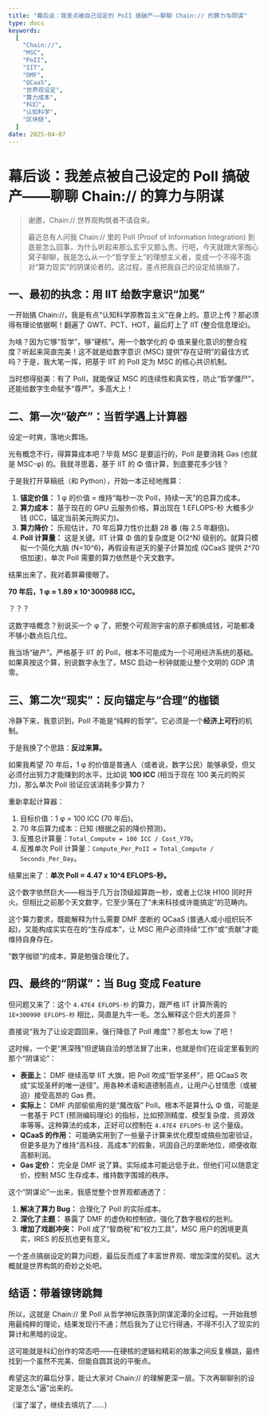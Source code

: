 ```yaml
---
title: "幕后谈：我差点被自己设定的 PoII 搞破产——聊聊 Chain:// 的算力与阴谋"
type: docs
keywords:
  [
    "Chain://",
    "MSC",
    "PoII",
    "IIT",
    "DMF",
    "QCaaS",
    "世界观设定",
    "算力成本",
    "科幻",
    "认知科学",
    "区块链",
  ]
date: 2025-04-07
---
```


# 幕后谈：我差点被自己设定的 PoII 搞破产——聊聊 Chain:// 的算力与阴谋

> 谢邀，Chain:// 世界观构筑者不请自来。
>
> 最近总有人问我 Chain:// 里的 PoII (Proof of Information Integration) 到底是怎么回事，为什么听起来那么玄乎又那么贵。行吧，今天就跟大家掏心窝子聊聊，我是怎么从一个“哲学至上”的理想主义者，变成一个不得不面对“算力现实”的阴谋论者的。这过程，差点把我自己的设定给搞崩了。

## 一、最初的执念：用 IIT 给数字意识“加冕”

一开始搞 Chain://，我是有点“认知科学原教旨主义”在身上的。意识上传？那必须得有理论依据啊！翻遍了 GWT、PCT、HOT，最后盯上了 IIT (整合信息理论)。

为啥？因为它够“哲学”，够“硬核”。用一个数学化的 Φ 值来量化意识的整合程度？听起来简直完美！这不就是给数字意识 (MSC) 提供“存在证明”的最佳方式吗？于是，我大笔一挥，把基于 IIT 的 PoII 定为 MSC 的核心共识机制。

当时想得挺美：有了 PoII，就能保证 MSC 的连续性和真实性，防止“哲学僵尸”，还能给数字生命赋予“尊严”。多高大上！

## 二、第一次“破产”：当哲学遇上计算器

设定一时爽，落地火葬场。

光有概念不行，得算算成本吧？毕竟 MSC 是要运行的，PoII 是要消耗 Gas (也就是 MSC-φ) 的。我就寻思着，基于 IIT 的 Φ 值计算，到底要花多少钱？

于是我打开草稿纸（和 Python），开始一本正经地推算：

1. **锚定价值：** 1 φ 的价值 = 维持“每秒一次 PoII，持续一天”的总算力成本。
2. **算力成本：** 基于现在的 GPU 云服务价格，算出现在 1 EFLOPS-秒 大概多少钱 (ICC，锚定当前美元购买力)。
3. **算力降价：** 乐观估计，70 年后算力性价比翻 28 番 (每 2.5 年翻倍)。
4. **PoII 计算量：** 这是关键。IIT 计算 Φ 值的复杂度是 O(2^N) 级别的。就算只模拟一个简化大脑 (N=10^6)，再假设有逆天的量子计算加成 (QCaaS 提供 2^70 倍加速)，单次 PoII 需要的算力依然是个天文数字。

结果出来了，我对着屏幕傻眼了。

**70 年后，1 φ ≈ 1.89 x 10^300988 ICC。**

？？？

这数字啥概念？别说买一个 φ 了，把整个可观测宇宙的原子都换成钱，可能都凑不够小数点后几位。

我当场“破产”。严格基于 IIT 的 PoII，根本不可能成为一个可用经济系统的基础。如果真按这个算，别说数字永生了，MSC 启动一秒钟就能让整个文明的 GDP 清零。

## 三、第二次“现实”：反向锚定与“合理”的枷锁

冷静下来，我意识到，PoII 不能是“纯粹的哲学”。它必须是一个**经济上可行**的机制。

于是我换了个思路：**反过来算。**

如果我希望 70 年后，1 φ 的价值是普通人（或者说，数字公民）能够承受，但又必须付出努力才能赚到的水平，比如说 **100 ICC** (相当于现在 100 美元的购买力)，那么单次 PoII 验证应该消耗多少算力？

重新拿起计算器：

1. 目标价值：1 φ = 100 ICC (70 年后)。
2. 70 年后算力成本：已知 (根据之前的降价预测)。
3. 反推总计算量：`Total_Compute = 100 ICC / Cost_Y70`。
4. 反推单次 PoII 计算量：`Compute_Per_PoII = Total_Compute / Seconds_Per_Day`。

结果出来了：**单次 PoII ≈ 4.47 x 10^4 EFLOPS-秒。**

这个数字依然巨大——相当于几万台顶级超算跑一秒，或者上亿块 H100 同时开火。但相比之前那个天文数字，它至少落在了“未来科技或许能搞定”的范畴内。

这个算力要求，既能解释为什么需要 DMF 垄断的 QCaaS (普通人或小组织玩不起)，又能构成实实在在的“生存成本”，让 MSC 用户必须持续“工作”或“贡献”才能维持自身存在。

“数字枷锁”的成本，算是勉强合理化了。

## 四、最终的“阴谋”：当 Bug 变成 Feature

但问题又来了：这个 `4.47E4 EFLOPS-秒` 的算力，跟严格 IIT 计算所需的 `1E+300990 EFLOPS-秒` 相比，简直是九牛一毛。怎么解释这个巨大的差异？

直接说“我为了让设定圆回来，强行降低了 PoII 难度”？那也太 low 了吧！

这时候，一个更“黑深残”但逻辑自洽的想法冒了出来，也就是你们在设定里看到的那个“阴谋论”：

- **表面上：** DMF 继续高举 IIT 大旗，把 PoII 吹成“哲学圣杯”，把 QCaaS 吹成“实现圣杯的唯一途径”。用各种术语和道德制高点，让用户心甘情愿（或被迫）接受高昂的 Gas 费。
- **实际上：** DMF 内部偷偷用的是“魔改版” PoII。根本不是算什么 Φ 值，可能是一套基于 PCT (预测编码理论) 的指标，比如预测精度、模型复杂度、资源效率等等。这种算法的成本，正好可以控制在 `4.47E4 EFLOPS-秒` 这个量级。
- **QCaaS 的作用：** 可能确实用到了一些量子计算来优化模型或搞些加密验证，但更多是为了维持“高科技、高成本”的假象，巩固自己的垄断地位，顺便收取高额利润。
- **Gas 定价：** 完全是 DMF 说了算。实际成本可能远低于此，但他们可以随意定价，控制 MSC 生存成本，维持数字围城的秩序。

这个“阴谋论”一出来，我感觉整个世界观都通透了：

1. **解决了算力 Bug：** 合理化了 PoII 的实际成本。
2. **深化了主题：** 暴露了 DMF 的虚伪和控制欲，强化了数字极权的批判。
3. **增加了戏剧冲突：** PoII 成了“智商税”和“权力工具”，MSC 用户的困境更真实，IRES 的反抗也更有意义。

一个差点搞崩设定的算力问题，最后反而成了丰富世界观、增加深度的契机。这大概就是世界构筑的奇妙之处吧。

## 结语：带着镣铐跳舞

所以，这就是 Chain:// 里 PoII 从哲学神坛跌落到阴谋泥潭的全过程。一开始我想用最纯粹的理论，结果发现行不通；然后我为了让它行得通，不得不引入了现实的算计和黑暗的设定。

这可能就是科幻创作的常态吧——在硬核的逻辑和精彩的故事之间反复横跳，最终找到一个虽然不完美、但能自圆其说的平衡点。

希望这次的幕后分享，能让大家对 Chain:// 的理解更深一层。下次再聊聊别的设定是怎么“逼”出来的。

（溜了溜了，继续去填坑了……）

